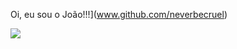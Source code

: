 Oi, eu sou o João!!!](www.github.com/neverbecruel)

<img src="https://cdn.jsdelivr.net/gh/devicons/devicon/icons/python/python-original.svg" />
          
